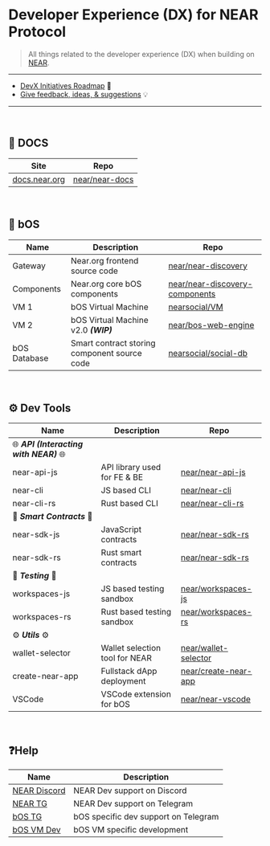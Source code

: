 # Developer Experience (DX) for NEAR Protocol

> All things related to the developer experience (DX) when building on [NEAR](https://near.org).

___

- [DevX Initiatives Roadmap](https://github.com/orgs/near/projects/75/views/1?pane=info) 💪
- [Give feedback, ideas, & suggestions](https://github.com/near/DX/issues/new) 💡
___

<br/>

## 📂 DOCS

| Site | Repo |
| ----------- | ----------- |
| [docs.near.org](https://docs.near.org)   |[near/near-docs](https://github.com/near/near-docs)|

<br/>

## 🚀 bOS  

| Name      | Description | Repo |
| ----------- | ----------- | --- |
| Gateway     | Near.org frontend source code  |[near/near-discovery](https://github.com/near/near-discovery)|
| Components | Near.org core bOS components | [near/near-discovery-components](https://github.com/near/near-discovery-components)
| VM 1   | bOS Virtual Machine  | [nearsocial/VM](https://github.com/NearSocial/VM) |
| VM 2 | bOS Virtual Machine v2.0 ***(WIP)*** | [near/bos-web-engine](https://github.com/near/bos-web-engine) |
| bOS Database | Smart contract storing component source code | [nearsocial/social-db](https://github.com/NearSocial/social-db)

<br/>

## ⚙️ Dev Tools  

| Name      | Description | Repo |
| ----------- | ----------- | --- |
| 🌐 ***API (Interacting with NEAR)*** 🌐|
| near-api-js | API library used for FE & BE |[near/near-api-js](https://github.com/near)|
| near-cli | JS based CLI | [near/near-cli](https://github.com/near/near-cli)|
| near-cli-rs| Rust based CLI | [near/near-cli-rs](https://github.com/near/near-cli-rs)
| 📝 ***Smart Contracts*** 📝|
| near-sdk-js|JavaScript contracts| [near/near-sdk-rs](https://github.com/near/near-sdk-rs)|
| near-sdk-rs|Rust smart contracts| [near/near-sdk-rs](https://github.com/near/near-sdk-rs)|
|🧪 ***Testing*** 🧪|
| workspaces-js|JS based testing sandbox |[near/workspaces-js](https://github.com/near/workspaces-js)|
| workspaces-rs|Rust based testing sandbox|[near/workspaces-rs](https://github.com/near/workspaces-rs)|
|⚙️ ***Utils*** ⚙️|
| wallet-selector |Wallet selection tool for NEAR|[near/wallet-selector](https://github.com/near/wallet-selector)|
| create-near-app |Fullstack dApp deployment|[near/create-near-app](https://github.com/near/create-near-app)|
| VSCode | VSCode extension for bOS | [near/near-vscode](https://github.com/near/near-vscode) |

</br>

## ❓Help
| Name      | Description |
| ----------- | ----------- |
| [NEAR Discord](http://near.chat) | NEAR Dev support on Discord |
|[NEAR TG](https://t.me/neardev)| NEAR Dev support on Telegram |
| [bOS TG](https://t.me/NEARisBOS) | bOS specific dev support on Telegram |
| [bOS VM Dev](https://t.me/NearSocialDev)| bOS VM specific development |

